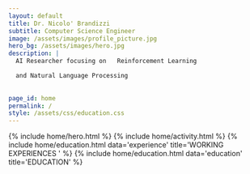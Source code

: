 ```yaml
--- 
layout: default
title: Dr. Nicolo' Brandizzi
subtitle: Computer Science Engineer
image: /assets/images/profile_picture.jpg
hero_bg: /assets/images/hero.jpg
description: |
  AI Researcher focusing on   Reinforcement Learning 

  and Natural Language Processing
  
  
page_id: home
permalink: /
style: /assets/css/education.css
---
```


{% include home/hero.html %}
{% include home/activity.html %}
{% include home/education.html data='experience' title='WORKING EXPERIENCES ' %}
{% include home/education.html data='education' title='EDUCATION' %}
